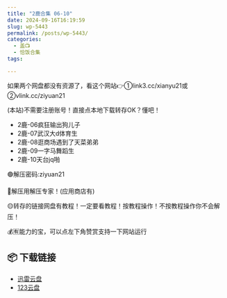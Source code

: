 ```yaml
---
title: "2鹿合集 06-10"
date: 2024-09-16T16:19:59
slug: wp-5443
permalink: /posts/wp-5443/
categories:
  - 盖📺
  - 恰饭合集
tags:

---
```


如果两个网盘都没有资源了，看这个网站👉①link3.cc/xianyu21或②vlink.cc/ziyuan21

(本站)不需要注册账号！直接点本地下载转存OK？懂吧！

*   2鹿-06疯狂输出狗儿子
*   2鹿-07武汉大d体育生
*   2鹿-08逛商场遇到了天菜弟弟
*   2鹿-09一字马舞蹈生
*   2鹿-10天台jq啪

🟢解压密码:ziyuan21

🔵解压用解压专家！(应用商店有)

🟡转存的链接网盘有教程！一定要看教程！按教程操作！不按教程操作你不会解压！

💰🈶能力的宝，可以点左下角赞赏支持一下网站运行

## 📦 下载链接
- [迅雷云盘](https://blziyuan21.com/pay-download/5443?key=7c02314892&down_id=0)
- [123云盘](https://blziyuan21.com/pay-download/5443?key=7c02314892&down_id=1)


